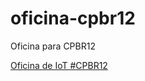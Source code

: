 # oficina-cpbr12
Oficina para CPBR12


[Oficina de IoT #CPBR12](https://campuse.ro/events/campus-party-brasil-2019/workshop/oficina-de-iot-conhecendo-esp8266-e-esp32-cpbr12/)
